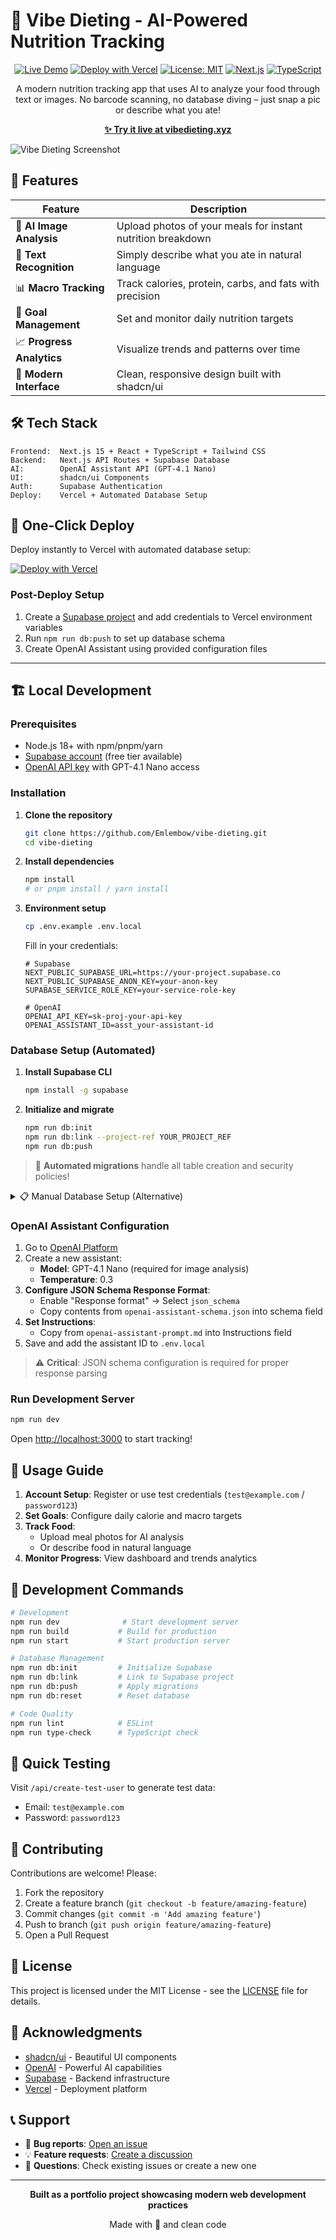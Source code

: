 # 🌟 Vibe Dieting - AI-Powered Nutrition Tracking

<div align="center">

[![Live Demo](https://img.shields.io/badge/🌐_Live_Demo-vibedieting.xyz-brightgreen?style=for-the-badge)](https://www.vibedieting.xyz)
[![Deploy with Vercel](https://vercel.com/button)](https://vercel.com/new/clone?repository-url=https://github.com/Emlembow/vibe-dieting)
[![License: MIT](https://img.shields.io/badge/License-MIT-blue.svg?style=for-the-badge)](LICENSE)
[![Next.js](https://img.shields.io/badge/Next.js-15-black?style=for-the-badge&logo=next.js)](https://nextjs.org/)
[![TypeScript](https://img.shields.io/badge/TypeScript-5-blue?style=for-the-badge&logo=typescript)](https://www.typescriptlang.org/)

A modern nutrition tracking app that uses AI to analyze your food through text or images. No barcode scanning, no database diving – just snap a pic or describe what you ate!

**[✨ Try it live at vibedieting.xyz](https://www.vibedieting.xyz)**

</div>

![Vibe Dieting Screenshot](screenshot.png)

## 🚀 Features

| Feature | Description |
|---------|-------------|
| 📸 **AI Image Analysis** | Upload photos of your meals for instant nutrition breakdown |
| 💬 **Text Recognition** | Simply describe what you ate in natural language |
| 📊 **Macro Tracking** | Track calories, protein, carbs, and fats with precision |
| 🎯 **Goal Management** | Set and monitor daily nutrition targets |
| 📈 **Progress Analytics** | Visualize trends and patterns over time |
| 🌙 **Modern Interface** | Clean, responsive design built with shadcn/ui |

## 🛠️ Tech Stack

```
Frontend:  Next.js 15 + React + TypeScript + Tailwind CSS
Backend:   Next.js API Routes + Supabase Database
AI:        OpenAI Assistant API (GPT-4.1 Nano)
UI:        shadcn/ui Components
Auth:      Supabase Authentication
Deploy:    Vercel + Automated Database Setup
```

## 🚀 One-Click Deploy

Deploy instantly to Vercel with automated database setup:

[![Deploy with Vercel](https://vercel.com/button)](https://vercel.com/new/clone?repository-url=https://github.com/Emlembow/vibe-dieting)

### Post-Deploy Setup
1. Create a [Supabase project](https://app.supabase.com) and add credentials to Vercel environment variables
2. Run `npm run db:push` to set up database schema
3. Create OpenAI Assistant using provided configuration files

---

## 🏗️ Local Development

### Prerequisites

- Node.js 18+ with npm/pnpm/yarn
- [Supabase account](https://supabase.com) (free tier available)
- [OpenAI API key](https://platform.openai.com) with GPT-4.1 Nano access

### Installation

1. **Clone the repository**
   ```bash
   git clone https://github.com/Emlembow/vibe-dieting.git
   cd vibe-dieting
   ```

2. **Install dependencies**
   ```bash
   npm install
   # or pnpm install / yarn install
   ```

3. **Environment setup**
   ```bash
   cp .env.example .env.local
   ```
   
   Fill in your credentials:
   ```env
   # Supabase
   NEXT_PUBLIC_SUPABASE_URL=https://your-project.supabase.co
   NEXT_PUBLIC_SUPABASE_ANON_KEY=your-anon-key
   SUPABASE_SERVICE_ROLE_KEY=your-service-role-key
   
   # OpenAI
   OPENAI_API_KEY=sk-proj-your-api-key
   OPENAI_ASSISTANT_ID=asst_your-assistant-id
   ```

### Database Setup (Automated)

1. **Install Supabase CLI**
   ```bash
   npm install -g supabase
   ```

2. **Initialize and migrate**
   ```bash
   npm run db:init
   npm run db:link --project-ref YOUR_PROJECT_REF
   npm run db:push
   ```

> 🎉 **Automated migrations** handle all table creation and security policies!

<details>
<summary>📋 Manual Database Setup (Alternative)</summary>

If you prefer manual setup, run the SQL from `supabase/migrations/` in your Supabase SQL editor:
- `20240101000000_initial_schema.sql` - Tables and structure
- `20240101000001_rls_policies.sql` - Row Level Security policies

</details>

### OpenAI Assistant Configuration

1. Go to [OpenAI Platform](https://platform.openai.com/assistants)
2. Create a new assistant:
   - **Model**: GPT-4.1 Nano (required for image analysis)
   - **Temperature**: 0.3
3. **Configure JSON Schema Response Format**:
   - Enable "Response format" → Select `json_schema`
   - Copy contents from `openai-assistant-schema.json` into schema field
4. **Set Instructions**:
   - Copy from `openai-assistant-prompt.md` into Instructions field
5. Save and add the assistant ID to `.env.local`

> ⚠️ **Critical**: JSON schema configuration is required for proper response parsing

### Run Development Server

```bash
npm run dev
```

Open [http://localhost:3000](http://localhost:3000) to start tracking!

## 📱 Usage Guide

1. **Account Setup**: Register or use test credentials (`test@example.com` / `password123`)
2. **Set Goals**: Configure daily calorie and macro targets
3. **Track Food**: 
   - Upload meal photos for AI analysis
   - Or describe food in natural language
4. **Monitor Progress**: View dashboard and trends analytics

## 🧪 Development Commands

```bash
# Development
npm run dev              # Start development server
npm run build           # Build for production
npm run start           # Start production server

# Database Management
npm run db:init         # Initialize Supabase
npm run db:link         # Link to Supabase project
npm run db:push         # Apply migrations
npm run db:reset        # Reset database

# Code Quality
npm run lint            # ESLint
npm run type-check      # TypeScript check
```

## 🧪 Quick Testing

Visit `/api/create-test-user` to generate test data:
- Email: `test@example.com`
- Password: `password123`

## 🤝 Contributing

Contributions are welcome! Please:

1. Fork the repository
2. Create a feature branch (`git checkout -b feature/amazing-feature`)
3. Commit changes (`git commit -m 'Add amazing feature'`)
4. Push to branch (`git push origin feature/amazing-feature`)
5. Open a Pull Request

## 📄 License

This project is licensed under the MIT License - see the [LICENSE](LICENSE) file for details.

## 🙏 Acknowledgments

- [shadcn/ui](https://ui.shadcn.com/) - Beautiful UI components
- [OpenAI](https://openai.com) - Powerful AI capabilities  
- [Supabase](https://supabase.com) - Backend infrastructure
- [Vercel](https://vercel.com) - Deployment platform

## 📞 Support

- 🐛 **Bug reports**: [Open an issue](https://github.com/Emlembow/vibe-dieting/issues)
- 💡 **Feature requests**: [Create a discussion](https://github.com/Emlembow/vibe-dieting/discussions)
- 📧 **Questions**: Check existing issues or create a new one

---

<div align="center">

**Built as a portfolio project showcasing modern web development practices**

Made with 💜 and clean code

</div>